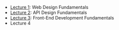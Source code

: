 * [Lecture 1](https://docs.google.com/presentation/d/1jr9dxtujDxplubcApVKQiXE_7eoGGP6ZlG3kIBplwbo/edit?usp=sharing): Web Design Fundamentals
* [Lecture 2](https://docs.google.com/presentation/d/1VSXU039OyppKm-wWfj9V3TGzblfbM4y6XwbzbxrkY2A/edit?usp=sharing): API Design Fundamentals
* [Lecture 3](https://docs.google.com/presentation/d/1yl5vFh0BS_d3twLhPDMPoChwYkHP1oodFYT55S0752s/edit?usp=sharing): Front-End Development Fundamentals
* Lecture 4
